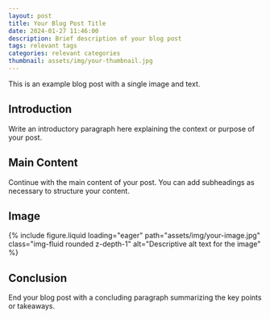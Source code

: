 ```yaml
---
layout: post
title: Your Blog Post Title
date: 2024-01-27 11:46:00
description: Brief description of your blog post
tags: relevant tags
categories: relevant categories
thumbnail: assets/img/your-thumbnail.jpg
---
```


This is an example blog post with a single image and text.

## Introduction

Write an introductory paragraph here explaining the context or purpose of your post.

## Main Content

Continue with the main content of your post. You can add subheadings as necessary to structure your content.

## Image

{% include figure.liquid loading="eager" path="assets/img/your-image.jpg" class="img-fluid rounded z-depth-1" alt="Descriptive alt text for the image" %}

## Conclusion

End your blog post with a concluding paragraph summarizing the key points or takeaways.
